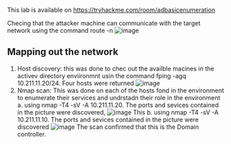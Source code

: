 This lab is available on https://tryhackme.com/room/adbasicenumeration


Checing  that the attacker machine can communicate with the target network using the command route -n
![image](https://github.com/user-attachments/assets/79c6293a-a682-490c-a912-5438061f109b)


## Mapping out the network 
1. Host discovery: this was done to chec out the availble macines in the activev directory enviironmnt usin the command fping  -agq 10.211.11.20/24. Four hosts were returned 
   ![image](https://github.com/user-attachments/assets/79e25dd6-aa59-4c82-9d1c-f7d452803583)
2. Nmap scan: This was done on each of the hosts fond in the environment to enumerate their services and undrstadn their role in the environment
     a. using nmap -T4 -sV -A 10.211.11.20. The  ports and sevices contained in the picture were discovered, 
   ![image](https://github.com/user-attachments/assets/949a1fe9-f8d6-4b9d-b8a4-722ccf4150b3)
   This
   b. using nmap -T4 -sV -A 10.211.11.10. The  ports and sevices contained in the picture were discovered
   ![image](https://github.com/user-attachments/assets/d3ac2eed-29f8-43d8-ba49-2d1734671a64)
   The scan confirmed that this is the Domain controller.

